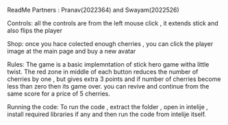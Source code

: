 ReadMe 
Partners :  Pranav(2022364)  and Swayam(2022526)

Controls:
all the controls are from the left mouse click , it extends stick and also flips the player

Shop: 
once you hace colected enough cherries , you can click the player image at the main page and buy a new avatar

Rules:
The game is a basic implemntation of stick hero game witha little twist.
The red zone in middle of each button reduces the number of cherries by one , but gives extra 3 points and if number of cherries become less than zero then its game over.
you can revive and continue from the same score for a price of 5 cherries.

Running the code:
To run the code  , extract the folder , open in intelije  , install required libraries if any and then run the code from intelije itself.